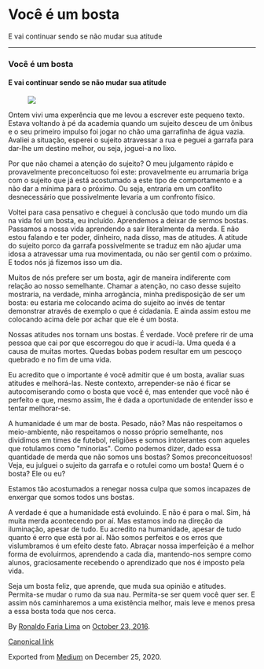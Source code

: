 Você é um bosta
===============

E vai continuar sendo se não mudar sua atitude

------------------------------------------------------------------------

### Você é um bosta

#### E vai continuar sendo se não mudar sua atitude

<figure>
<img src="https://cdn-images-1.medium.com/max/800/1*mmsbNi9NYt7qFFzPwhC3Zg.png" class="graf-image" />
</figure>Ontem vivi uma experência que me levou a escrever este pequeno
texto. Estava voltando à pé da academia quando um sujeito desceu de um
ônibus e o seu primeiro impulso foi jogar no chão uma garrafinha de água
vazia. Avaliei a situação, esperei o sujeito atravessar a rua e peguei a
garrafa para dar-lhe um destino melhor, ou seja, joguei-a no lixo.

Por que não chamei a atenção do sujeito? O meu julgamento rápido e
provavelmente preconceituoso foi este: provavelmente eu arrumaria briga
com o sujeito que já está acostumado a este tipo de comportamento e a
não dar a mínima para o próximo. Ou seja, entraria em um conflito
desnecessário que possivelmente levaria a um confronto físico.

Voltei para casa pensativo e cheguei à conclusão que todo mundo um dia
na vida foi um bosta, eu incluído. Aprendemos a deixar de sermos bostas.
Passamos a nossa vida aprendendo a sair literalmente da merda. E não
estou falando e ter poder, dinheiro, nada disso, mas de atitudes. A
atitude do sujeito porco da garrafa possivelmente se traduz em não
ajudar uma idosa a atravessar uma rua movimentada, ou não ser gentil com
o próximo. E todos nós já fizemos isso um dia.

Muitos de nós prefere ser um bosta, agir de maneira indiferente com
relação ao nosso semelhante. Chamar a atenção, no caso desse sujeito
mostraria, na verdade, minha arrogância, minha predisposição de ser um
bosta: eu estaria me colocando acima do sujeito ao invés de tentar
demonstrar através de exemplo o que é cidadania. E ainda assim estou me
colocando acima dele por achar que ele é um bosta.

Nossas atitudes nos tornam uns bostas. É verdade. Você prefere rir de
uma pessoa que cai por que escorregou do que ir acudí-la. Uma queda é a
causa de muitas mortes. Quedas bobas podem resultar em um pescoço
quebrado e no fim de uma vida.

Eu acredito que o importante é você admitir que é um bosta, avaliar suas
atitudes e melhorá-las. Neste contexto, arrepender-se não é ficar se
autocomiserando como o bosta que você é, mas entender que você não é
perfeito e que, mesmo assim, lhe é dada a oportunidade de entender isso
e tentar melhorar-se.

A humanidade é um mar de bosta. Pesado, não? Mas não respeitamos o
meio-ambiente, não respeitamos o nosso próprio semelhante, nos dividimos
em times de futebol, religiões e somos intolerantes com aqueles que
rotulamos como "minorias". Como podemos dizer, dado essa quantidade de
merda que não somos uns bostas? Somos preconceituosos! Veja, eu julguei
o sujeito da garrafa e o rotulei como um bosta! Quem é o bosta? Ele ou
eu?

Estamos tão acostumados a renegar nossa culpa que somos incapazes de
enxergar que somos todos uns bostas.

A verdade é que a humanidade está evoluindo. E não é para o mal. Sim, há
muita merda acontecendo por aí. Mas estamos indo na direção da
iluminação, apesar de tudo. Eu acredito na humanidade, apesar de tudo
quanto é erro que está por aí. Não somos perfeitos e os erros que
vislumbramos é um efeito deste fato. Abraçar nossa imperfeição é a
melhor forma de evoluirmos, aprendendo a cada dia, mantendo-nos sempre
como alunos, graciosamente recebendo o aprendizado que nos é imposto
pela vida.

Seja um bosta feliz, que aprende, que muda sua opinião e atitudes.
Permita-se mudar o rumo da sua nau. Permita-se ser quem você quer ser. E
assim nós caminharemos a uma existência melhor, mais leve e menos presa
a essa bosta toda que nos cerca.

By
<a href="https://medium.com/@ronaldolima" class="p-author h-card">Ronaldo Faria Lima</a>
on [October 23, 2016](https://medium.com/p/2a800175b2cf).

<a href="https://medium.com/@ronaldolima/voc%C3%AA-%C3%A9-um-bosta-2a800175b2cf" class="p-canonical">Canonical link</a>

Exported from [Medium](https://medium.com) on December 25, 2020.

